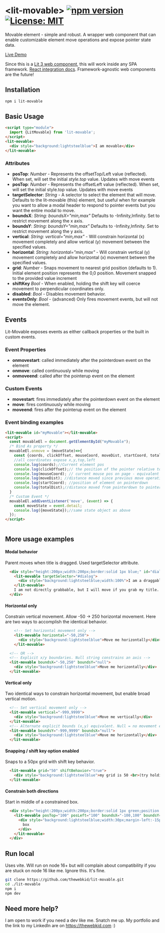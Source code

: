 # \<lit-movable> [![npm version](https://badge.fury.io/js/lit-movable.svg)](https://badge.fury.io/js/lit-movable) [![License: MIT](https://img.shields.io/badge/License-MIT-yellow.svg)](https://opensource.org/licenses/MIT)

Movable element - simple and robust. A wrapper web component that can enable customizable element move operations and expose pointer state data.

[Live Demo](http://thewebkid.com/modules/lit-movable)

Since this is a [Lit 3 web component](https://lit.dev/), this will work inside any SPA framework. [React integration docs](https://lit.dev/docs/frameworks/react/). Framework-agnostic web components are the future!

## Installation

```bash
npm i lit-movable
```

## Basic Usage

```html
<script type="module">
  import {LitMovable} from 'lit-movable';
</script>
<lit-movable>
  <div style="background:lightsteelblue">I am movable</div>
</lit-movable>
```


### Attributes
- **posTop**: _Number_ - Represents the offsetTop/Left value (reflected). When set, will set the initial _style.top_ value. Updates with move events
- **posTop**: _Number_ - Represents the offsetLeft value (reflected). When set, will set the initial style.top value. Updates with move events
- **targetSelector**: _String_ - A selector to select the element that will move. Defaults to the lit-movable (this) element, but useful when for example you want to allow a modal header to respond to pointer events but you want the entire modal to move.
- **boundsX**: _String: boundsX="min,max"_ Defaults to -Infinity,Infinity. Set to restrict movement along the x axis.
- **boundsY**: _String: boundsY="min,max"_ Defaults to -Infinity,Infinity. Set to restrict movement along the y axis.
- **vertical**: _String: vertical="min,max"_ - Will constrain horizontal (x) movement completely and allow vertical (y) movement between the specified values.
- **horizontal**: _String: horizontal="min,max"_ - Will constrain vertical (y) movement completely and allow horizontal (x) movement between the specified values.
- **grid**: _Number_ - Snaps movement to nearest grid position (defaults to 1). Initial element position represents the 0,0 position. Movement snapped to the provided value increment
- **shiftKey** _Bool_ - When enabled, holding the shift key will coerce movement to perpendicular coordinates only.
- **disabled**: _Bool_ - Disables movement behavior.
- **eventsOnly**: _Bool_ - (advanced) Only fires movement events, but will not move the element.


## Events 
Lit-Movable exposes events as either callback properties or the built in custom events.

### Event Properties
- **onmovestart**: called immediately after the pointerdown event on the element
- **onmove**: called continuously while moving
- **onmoveend**: called after the pointerup event on the element

### Custom Events
- **movestart**: fires immediately after the pointerdown event on the element
- **move**: fires continuously while moving
- **moveend**: fires after the pointerup event on the element

### Event binding examples
```html
<lit-movable id="myMovable"></lit-movable>
<script>
  const movableEl = document.getElementById("myMovable");
  /* Bind As property */
  movableEl.onmove = (moveState)=>{
    const {coords, clickOffset, mouseCoord, moveDist, startCoord, totalDist} = moveState;
    //all coordinates expose x,y,top,left
    console.log(coords);//Current element pos  
    console.log(clickOffset);// the position of the pointer relative to the top/left of the element
    console.log(mouseCoord); // current mouse pos on page - equivalent of pageX/pageY on a mouse event
    console.log(moveDist); //distance moved since previous move operation
    console.log(startCoord); //position of element on pointerdown
    console.log(totalDist);//distance moved from pointerdown to pointerup
  }
  /* Custom Event */
  movableEl.addEventListener('move', (event) => {
    const moveState = event.detail;
    console.log({moveState});//same state object as above
  });
</script>
 
```

## More usage examples

#### Modal behavior
Parent moves when title is dragged. Used targetSelector attribute.
```html
  <div style="height:200px;width:200px;border:solid 1px blue;" id="dialog">
    <lit-movable targetSelector="#dialog">
      <div style="background:lightsteelblue;width:100%">I am a draggable title</div>
    </lit-movable>
    I am not directly grabbable, but I will move if you grab my title.
  </div>
```

#### Horizontal only
Constrain vertical movement. Allow -50 -> 250 horizontal movement. Here are two ways to accomplish the identical behavior.
```html
    <!-- Set horizontal movement only -->
    <lit-movable horizontal="-50,250">
      <div style="background:lightsteelblue">Move me horizontally</div>
    </lit-movable>

  <!-- OR -->
  <!-- Explicit x/y boundaries. Null string constrains an axis -->
  <lit-movable boundsX="-50,250" boundsY="null">
    <div style="background:lightsteelblue">Move me horizontally</div>
  </lit-movable>
```

#### Vertical only
Two identical ways to constrain horizontal movement, but enable broad vertical motion. 
```html
  <!-- Set vertical movement only -->
  <lit-movable vertical="-999,9999">
    <div style="background:lightsteelblue">Move me vertically</div>
  </lit-movable>
  <!-- Alternate explicit bounds (x,y) equivalent. Null = no movement enabled -->
  <lit-movable boundsY="-999,9999" boundsX="null">
    <div style="background:lightsteelblue">Move me horizontally</div>
  </lit-movable>
```

#### Snapping / shift key option enabled
Snaps to a 50px grid with shift key behavior.
```html
  <lit-movable grid="50" shiftBehavior="true">
    <div style="background:lightsteelblue">my grid is 50 <br>(try holding shift while dragging)</div>
  </lit-movable>
```

#### Constrain both directions
Start in middle of a constrained box.
```html
  <div style="height:200px;width:200px;border:solid 1px green;position:relative">
    <lit-movable posTop="100" posLeft="100" boundsX="-100,100" boundsY="-100,100">
      <div style="background:lightsteelblue;width:30px;margin-left:-15px;height:18px;margin-top:-9px">
        box
      </div>
    </lit-movable>
  </div>
```


## Run local
Uses vite. Will run on node 16+ but will complain about compatibility if you are stuck on node 16 like me. Ignore this. It's fine.
```bash
git clone https://github.com/thewebkid/lit-movable.git
cd ./lit-movable
npm i
npm dev
```

## Need more help?
I am open to work if you need a dev like me. Snatch me up. My portfolio and the link to my LinkedIn are on https://thewebkid.com :)
